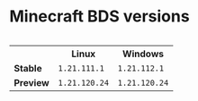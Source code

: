 # Minecraft BDS versions

<table align="right">
  <tr><th></th><th><strong>Linux</strong></th><th><strong>Windows</strong></th></tr>
<tr><td><strong>Stable</strong></td>
<td>
<code>1.21.111.1</code>
</td>
<td>
<code>1.21.112.1</code>
</td>
</tr>
<tr><td><strong>Preview</strong></td>
<td>
<code>1.21.120.24</code>
</td>
<td>
<code>1.21.120.24</code>
</td>
</tr>
</table>


